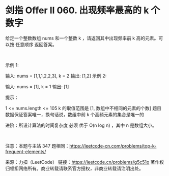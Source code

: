# 剑指 Offer II 060. 出现频率最高的 k 个数字

给定一个整数数组 nums 和一个整数 k ，请返回其中出现频率前 k 高的元素。可以按 任意顺序 返回答案。

 

示例 1:

输入: nums = [1,1,1,2,2,3], k = 2
输出: [1,2]
示例 2:

输入: nums = [1], k = 1
输出: [1]
 

提示：

1 <= nums.length <= 105
k 的取值范围是 [1, 数组中不相同的元素的个数]
题目数据保证答案唯一，换句话说，数组中前 k 个高频元素的集合是唯一的
 

进阶：所设计算法的时间复杂度 必须 优于 O(n log n) ，其中 n 是数组大小。

 

注意：本题与主站 347 题相同：https://leetcode-cn.com/problems/top-k-frequent-elements/

来源：力扣（LeetCode）
链接：https://leetcode.cn/problems/g5c51o
著作权归领扣网络所有。商业转载请联系官方授权，非商业转载请注明出处。